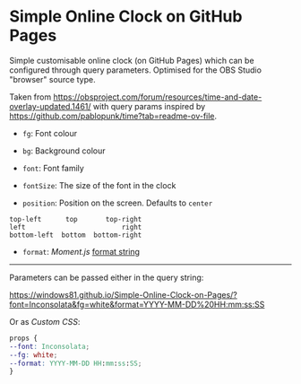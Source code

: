 # Simple Online Clock on GitHub Pages

Simple customisable online clock (on GitHub Pages) which can be configured through query parameters. Optimised for the OBS Studio "browser" source type.

Taken from https://obsproject.com/forum/resources/time-and-date-overlay-updated.1461/ with query params inspired by https://github.com/pablopunk/time?tab=readme-ov-file.

- `fg`: Font colour
- `bg`: Background colour

- `font`: Font family

- `fontSize`: The size of the font in the clock

- `position`: Position on the screen. Defaults to `center`

```
top-left      top       top-right
left                        right
bottom-left  bottom  bottom-right
```

- `format`: _Moment.js_ [format string](https://momentjs.com/docs/?/displaying/format/#/parsing/string-format/)

---

Parameters can be passed either in the query string:

https://windows81.github.io/Simple-Online-Clock-on-Pages/?font=Inconsolata&fg=white&format=YYYY-MM-DD%20HH:mm:ss:SS

Or as _Custom CSS_:

```css
props {
--font: Inconsolata;
--fg: white;
--format: YYYY-MM-DD HH:mm:ss:SS;
}
```
